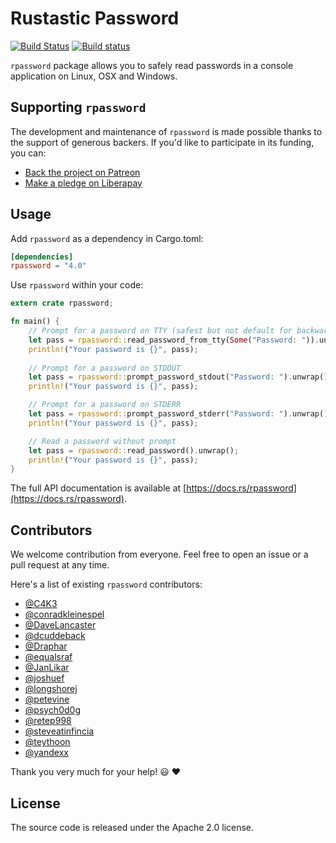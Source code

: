 # Rustastic Password

[![Build Status](https://travis-ci.org/conradkdotcom/rpassword.svg?branch=master)](https://travis-ci.org/conradkdotcom/rpassword)
[![Build status](https://ci.appveyor.com/api/projects/status/h7ak407y28k0ufw2?svg=true)](https://ci.appveyor.com/project/conradkdotcom/rpassword)

`rpassword` package allows you to safely read passwords in a console application on Linux, OSX and Windows.

## Supporting `rpassword`

The development and maintenance of `rpassword` is made possible thanks to the support of generous backers. If you'd like to participate in its funding, you can:

- [Back the project on Patreon](https://w500ww.patreon.com/conradkdotcom)
- [Make a pledge on Liberapay](https://liberapay.com/conradkdotcom/)

## Usage

Add `rpassword` as a dependency in Cargo.toml:

```toml
[dependencies]
rpassword = "4.0"
```

Use `rpassword` within your code:

```rust
extern crate rpassword;

fn main() {
    // Prompt for a password on TTY (safest but not default for backwards compatibility)
    let pass = rpassword::read_password_from_tty(Some("Password: ")).unwrap();
    println!("Your password is {}", pass);
    
    // Prompt for a password on STDOUT
    let pass = rpassword::prompt_password_stdout("Password: ").unwrap();
    println!("Your password is {}", pass);

    // Prompt for a password on STDERR
    let pass = rpassword::prompt_password_stderr("Password: ").unwrap();
    println!("Your password is {}", pass);

    // Read a password without prompt
    let pass = rpassword::read_password().unwrap();
    println!("Your password is {}", pass);
}
```

The full API documentation is available at [https://docs.rs/rpassword](https://docs.rs/rpassword).

## Contributors

We welcome contribution from everyone. Feel free to open an issue or a pull request at any time.

Here's a list of existing `rpassword` contributors:

* [@C4K3](https://github.com/C4K3)
* [@conradkleinespel](https://github.com/conradkleinespel)
* [@DaveLancaster](https://github.com/DaveLancaster)
* [@dcuddeback](https://github.com/dcuddeback)
* [@Draphar](https://github.com/Draphar)
* [@equalsraf](https://github.com/equalsraf)
* [@JanLikar](https://github.com/JanLikar)
* [@joshuef](https://github.com/joshuef)
* [@longshorej](https://github.com/longshorej)
* [@petevine](https://github.com/petevine)
* [@psych0d0g](https://github.com/psych0d0g)
* [@retep998](https://github.com/retep998)
* [@steveatinfincia](https://github.com/steveatinfincia)
* [@teythoon](https://github.com/teythoon)
* [@yandexx](https://github.com/yandexx)

Thank you very much for your help!  :smiley:  :heart:

## License

The source code is released under the Apache 2.0 license.

